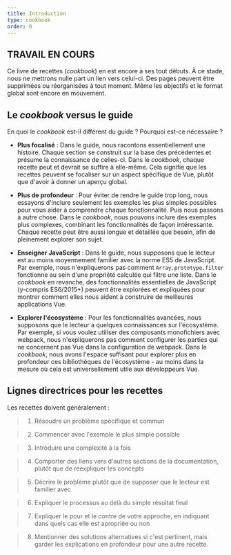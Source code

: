 ```yaml
---
title: Introduction
type: cookbook
order: 0
---
```


## TRAVAIL EN COURS

Ce livre de recettes (*cookbook*) en est encore à ses tout débuts. À ce stade, nous ne mettrons nulle part un lien vers celui-ci. Des pages peuvent être supprimées ou réorganisées à tout moment. Même les objectifs et le format global sont encore en mouvement.</p>

## Le *cookbook* versus le guide

En quoi le *cookbook* est-il différent du guide ? Pourquoi est-ce nécessaire ?

- __Plus focalisé__ : Dans le guide, nous racontons essentiellement une histoire. Chaque section se construit sur la base des précédentes et présume la connaissance de celles-ci. Dans le *cookbook*, chaque recette peut et devrait se suffire à elle-même. Cela signifie que les recettes peuvent se focaliser sur un aspect spécifique de Vue, plutôt que d'avoir à donner un aperçu global.

- __Plus de profondeur__ : Pour éviter de rendre le guide trop long, nous essayons d'inclure seulement les exemples les plus simples possibles pour vous aider à comprendre chaque fonctionnalité. Puis nous passons à autre chose. Dans le *cookbook*, nous pouvons inclure des exemples plus complexes, combinant les fonctionnalités de façon intéressante. Chaque recette peut être aussi longue et détaillée que besoin, afin de pleinement explorer son sujet.

- __Enseigner JavaScript__ : Dans le guide, nous supposons que le lecteur est au moins moyennement familier avec la norme ES5 de JavaScript. Par exemple, nous n'expliquerons pas comment `Array.prototype.filter` fonctionne au sein d'une propriété calculée qui filtre une liste. Dans le *cookbook* en revanche, des fonctionnalités essentielles de JavaScript (y-compris ES6/2015+) peuvent être explorées et expliquées pour montrer comment elles nous aident à construire de meilleures applications Vue.

- __Explorer l'écosystème__ : Pour les fonctionnalités avancées, nous supposons que le lecteur a quelques connaissances sur l'écosystème. Par exemple, si vous voulez utiliser des composants monofichiers avec webpack, nous n'expliquerons pas comment configurer les parties qui ne concernent pas Vue dans la configuration de webpack. Dans le *cookbook*, nous avons l'espace suffisant pour explorer plus en profondeur ces bibliothèques de l'écosystème - au moins dans la mesure où cela est universellement utile aux développeurs Vue.

## Lignes directrices pour les recettes

Les recettes doivent généralement :

> 1. Résoudre un problème spécifique et commun

> 2. Commencer avec l'exemple le plus simple possible

> 3. Introduire une complexité à la fois

> 4. Comporter des liens vers d'autres sections de la documentation, plutôt que de réexpliquer les concepts

> 5. Décrire le problème plutôt que de supposer que le lecteur est familier avec

> 6. Expliquer le processus au delà du simple résultat final

> 7. Expliquer le pour et le contre de votre approche, en indiquant dans quels cas elle est apropriée ou non

> 8. Mentionner des solutions alternatives si c'est pertinent, mais garder les explications en profondeur pour une autre recette.

